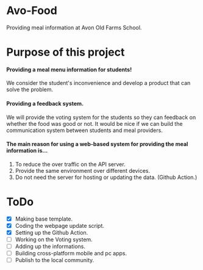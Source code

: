 # Avo-Food   
Providing meal information at Avon Old Farms School.   

# Purpose of this project   
#### Providing a meal menu information for students!   
We consider the student's inconvenience and develop a product that can solve the problem.   

#### Providing a feedback system.   
We will provide the voting system for the students so they can feedback on whether the food was good or not. It would be nice if we can build the communication system between students and meal providers.   

#### The main reason for using a web-based system for providing the meal information is...   
1. To reduce the over traffic on the API server.
2. Provide the same environment over different devices.
3. Do not need the server for hosting or updating the data. (Github Action.)
   

# ToDo   
- [x] Making base template.
- [x] Coding the webpage update script.
- [x] Setting up the Github Action.
- [ ] Working on the Voting system.
- [ ] Adding up the informations.
- [ ] Building cross-platform mobile and pc apps.
- [ ] Publish to the local community.